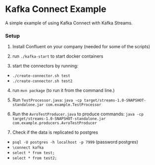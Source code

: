 # Kafka Connect Example

A simple example of using Kafka Connect with Kafka Streams.

### Setup

1) Install Confluent on your company (needed for some of the scripts)

2) run `./kafka-start` to start docker containers

3) start the connectors by running:
- `./create-connector.sh test` 
- `./create-connector.sh test2`

4) run `mvn package` (to run it from the command line.)

5) Run `TestProcessor.java`: `java -cp target/streams-1.0-SNAPSHOT-standalone.jar com.example.TestProcessor`

6) Run the `AvroTestProducer.java` to produce commands: `java -cp target/streams-1.0-SNAPSHOT-standalone.jar com.example.producers.AvroTestProducer`

7) Check if the data is replicated to postgres
- `psql -U postgres -h localhost -p 7999` (password postgres)
- `\connect kafka`
- `select * from test;`
- `select * from test2;`